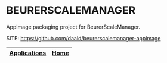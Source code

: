 # BEURERSCALEMANAGER

 AppImage packaging project for BeurerScaleManager.

 SITE: https://github.com/daald/beurerscalemanager-appimage

 | [Applications](https://portable-linux-apps.github.io/apps.html) | [Home](https://portable-linux-apps.github.io)
 | --- | --- |

